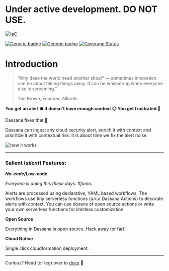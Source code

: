 # Under active development. DO NOT USE. 

[![IaC](https://app.soluble.cloud/api/v1/public/badges/64563abd-191f-4960-8724-1812db5fa34d.svg)](https://app.soluble.cloud/repos/details/github.com/dassana-io/dassana)  


[![Generic badge](https://img.shields.io/badge/license-apache2.0-green.svg)](https://www.apache.org/licenses/LICENSE-2.0) [![Generic badge](https://img.shields.io/badge/docs-blue.svg)](https://docs.dassana.io/) [![Coverage Status](https://coveralls.io/repos/github/dassana-io/dassana/badge.svg?branch=main)](https://coveralls.io/github/dassana-io/dassana?branch=main)

# Introduction

> ‘Why does the world need another shoe?’ — sometimes innovation can be about taking things away. It can be whispering when everyone else is screaming.”
>
> Tim Brown, Founder, Allbirds

**You get an alert 🛎️ It doesn't have enough context 😕 You get frustrated 🤬**

Dassana fixes that 🧘

Dassana can ingest any cloud security alert, enrich it with context and prioritize it with contextual risk. It is about time we fix the alert noise.

![how it works](https://docs.dassana.io/assets/images/landing_hero-b058b93ef6cf71031980a14a51f2510f.png)

---

### Salient (_silent_) Features:

**_No-code_/Low-code**

_Everyone is doing this these days. #fomo._

Alerts are processed using declarative, YAML based workflows.
The workflows use tiny serverless functions (a.k.a Dassana Actions) to decorate alerts with context. You can use dozens of open source actions or write your own serverless functions for limitless customization.

**Open Source**

Everything in Dassana is open source. Hack away (or far)!

**Cloud Native**

Single click cloudformation deployment.

---

Curious? Head (or leg) over to [docs](https://docs.dassana.io/) 📓
